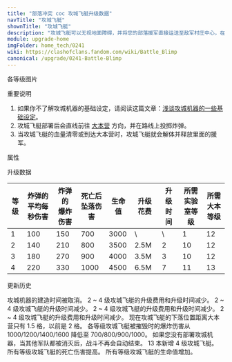 ```yaml
---
title: "部落冲突 coc 攻城飞艇升级数据"
navTitle: "攻城飞艇"
shownTitle: "攻城飞艇"
description: "攻城飞艇可以无视地面障碍，并将您的部落援军直接运送至敌军村庄中心，在飞行途中还会不断投放炸弹。由于外壳不够结实，它很容易被敌军击落。法术对攻城飞艇无效。"
module: upgrade-home
imgFolder: home_tech/0241
wiki: https://clashofclans.fandom.com/wiki/Battle_Blimp
canonical: /upgrade/0241-Battle-Blimp
---
```


<UnitInfo :folder="$frontmatter.imgFolder" imgSrc="Battle_Blimp_info.png" :imgAlt="$frontmatter.navTitle" :description="$frontmatter.description" />

<SmallTitle>各等级图片</SmallTitle>

<Panel>
    <UnitImgGroup :folder="$frontmatter.imgFolder">
        <UnitImg imgTitle="1 级" imgSrc="Battle_Blimp1.png" />
        <UnitImg imgTitle="2 级" imgSrc="Battle_Blimp2.png" />
        <UnitImg imgTitle="3 级" imgSrc="Battle_Blimp3.png" />
        <UnitImg imgTitle="4 级" imgSrc="Battle_Blimp4.png" />
    </UnitImgGroup>
</Panel>

<SmallTitle>重要说明</SmallTitle>

1. 如果你不了解攻城机器的基础设定，请阅读这篇文章：[浅谈攻城机器的一些基础设定](/p/6912)。
2. 攻城飞艇部署后会直线前往 [大本营](/upgrade/0400-Town-Hall) 方向，并在路线上投掷炸弹。
3. 当攻城飞艇的血量清零或到达大本营时，攻城飞艇就会解体并释放里面的援军。

<SmallTitle>属性</SmallTitle>

<UnitProperties>
    <UnitProperty pKey="攻击方式" pValue="对着大本营前进" />
    <UnitProperty pKey="攻击偏好" pValue="无" />
    <UnitProperty pKey="伤害类型" pValue="范围伤害" />
    <UnitProperty pKey="伤害半径" pValue="3 格" />
    <UnitProperty pKey="攻击的目标" pValue="仅地面目标" />
    <UnitProperty pKey="移动速度" pValue="2.25 格/秒" />
    <UnitProperty pKey="炸弹投掷速度" pValue="1.5 秒/次" />
    <UnitProperty pKey="所需攻城机器工坊等级" pValue="2" />
    <UnitProperty pKey="所需大本等级" pValue="12" />
    <UnitProperty pKey="建造时间" pValue="无" trainingSystem="2025" />
</UnitProperties>

<SmallTitle>升级数据</SmallTitle>

<script setup>
const tableExtraInfo = [
    {
        "column": 5,
        "type": "cost",
        "gpClass": "research",
        "icon": "Elixir"
    },
    {
        "column": 6,
        "type": "time",
        "gpClass": "research"
    }
];
</script>

<UnitTable :tableExtraInfo="tableExtraInfo">

| 等级 |炸弹的<br>平均每秒伤害|炸弹的<br>爆炸伤害|死亡后<br>坠落伤害| 生命值 | 升级花费| 升级时间 |所需<br>实验室等级|所需<br>大本等级|
| ---- |        ----        |       ----      |       ----     |  ----  |  ----  |   ----  |      ----       |     ----      |
|   1  |         100        |       150       |        700     |  3000  |     \  |    \    |        1        |      12       |
|   2  |         140        |       210       |        800     |  3500  |  2.5M  |    2    |       10        |      12       |
|   3  |         180        |       270       |        900     |  4000  |  3.5M  |    3    |       10        |      12       |
|   4  |         220        |       330       |       1000     |  4500  |  6.5M  |    7    |       11        |      13       |
</UnitTable>

<SmallTitle>更新历史</SmallTitle>

<Timeline>
    <TimelineItem date="2025/03/27">
        <TimelineRow>攻城机器的建造时间被取消。</TimelineRow>
    </TimelineItem>
    <TimelineItem date="2024/11/25">
        <TimelineRow>2 ~ 4 级攻城飞艇的升级费用和升级时间减少。</TimelineRow>
    </TimelineItem>
    <TimelineItem date="2023/12/12">
        <TimelineRow>2 ~ 4 级攻城飞艇的升级时间减少。</TimelineRow>
    </TimelineItem>
    <TimelineItem date="2023/06/12">
        <TimelineRow>2 ~ 4 级攻城飞艇的升级费用和升级时间减少。</TimelineRow>
    </TimelineItem>
    <TimelineItem date="2022/10/10">
        <TimelineRow>2 ~ 4 级攻城飞艇的升级费用和升级时间减少。</TimelineRow>
    </TimelineItem>
    <TimelineItem date="2022/05/02">
        <TimelineRow>现在攻城飞艇的下落位置距离大本营只有 1.5 格，以前是 2 格。</TimelineRow>
    </TimelineItem>
    <TimelineItem date="2022/02/15">
        <TimelineRow>各等级攻城飞艇被摧毁时的爆炸伤害从 1000/1200/1400/1600 降低至 700/800/900/1000。</TimelineRow>
    </TimelineItem>
    <TimelineItem date="2020/10/12">
        <TimelineRow>如果您没有部署攻城机器，当其他军队都被消灭后，战斗不再会自动结束。</TimelineRow>
    </TimelineItem>
    <TimelineItem date="2020/06/22">
        <TimelineRow>13 本新增 4 级攻城飞艇。</TimelineRow>
    </TimelineItem>
    <TimelineItem date="2019/12/09">
        <TimelineRow>所有等级攻城飞艇的死亡伤害提高。</TimelineRow>
    </TimelineItem>
    <TimelineItem date="2019/06/18">
        <TimelineRow>所有等级攻城飞艇的生命值增加。</TimelineRow>
    </TimelineItem>
    <TimelineItem :historyBottom="true" />
</Timeline>